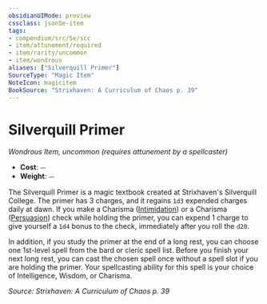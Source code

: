 ```yaml
---
obsidianUIMode: preview
cssclass: json5e-item
tags:
- compendium/src/5e/scc
- item/attunement/required
- item/rarity/uncommon
- item/wondrous
aliases: ["Silverquill Primer"]
SourceType: "Magic Item"
NoteIcon: magicitem
BookSource: "Strixhaven: A Curriculum of Chaos p. 39"
---
```

# Silverquill Primer
*Wondrous Item, uncommon (requires attunement by a spellcaster)*  

- **Cost**: ⏤
- **Weight**: ⏤

The Silverquill Primer is a magic textbook created at Strixhaven's Silverquill College. The primer has 3 charges, and it regains `1d3` expended charges daily at dawn. If you make a Charisma ([Intimidation](/2-Mechanics/CLI/rules/skills.md#Intimidation)) or a Charisma ([Persuasion](/2-Mechanics/CLI/rules/skills.md#Persuasion)) check while holding the primer, you can expend 1 charge to give yourself a `1d4` bonus to the check, immediately after you roll the `d20`.

In addition, if you study the primer at the end of a long rest, you can choose one 1st-level spell from the bard or cleric spell list. Before you finish your next long rest, you can cast the chosen spell once without a spell slot if you are holding the primer. Your spellcasting ability for this spell is your choice of Intelligence, Wisdom, or Charisma.

*Source: Strixhaven: A Curriculum of Chaos p. 39*